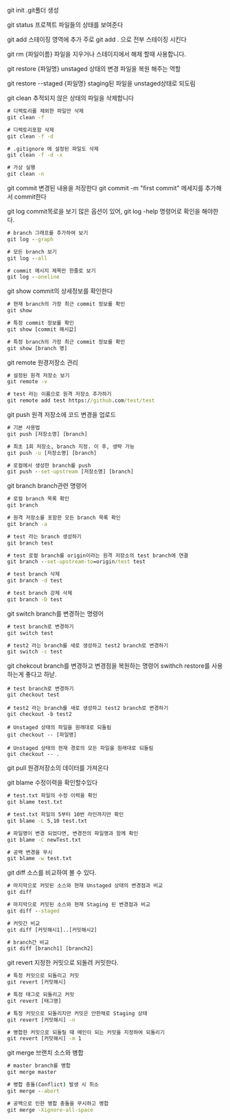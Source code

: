 git init
	.git폴더 생성

git status
	프로젝트 파일들의 상태를 보여준다

git add
	스테이징 영역에 추가
	주로 git add . 으로 전부 스테이징 시킨다

git rm {파일이름}
	파일을 지우거나 스테이지에서 해제 할때 사용합니다.

git restore {파일명}
	unstaged 상태의 변경 파일을 복원 해주는 역할

git restore --staged {파일명}
	staging된 파일을 unstaged상태로 되도림

git clean
	추적되지 않은 상태의 파일을 삭제합니다
``` cmd
# 디렉토리를 제외한 파일만 삭제
git clean -f 

# 디렉토리포함 삭제
git clean -f -d

# .gitignore 에 설정된 파일도 삭제
git clean -f -d -x

# 가상 실행
git clean -n
```

git commit
	변경된 내용을 저장한다 
	git commit -m "first commit"
	메세지를 추가해서 commit한다

git log
	commit목로을 보기 많은 옵션이 있어, git log -help 명령어로 확인을 해야한다.
```cmd
# branch 그래프를 추가하여 보기
git log --graph

# 모든 branch 보기
git log --all

# commit 메시지 제목만 한줄로 보기
git log --oneline
```

git show
	commit의 상세정보를 확인한다
```cmd
# 현재 branch의 가장 최근 commit 정보를 확인
git show

# 특정 commit 정보를 확인
git show [commit 해시값]

# 특정 branch의 가장 최근 commit 정보를 확인
git show [branch 명]
```

git remote
	원경저장소 관리
```cmd
# 설정된 원격 저장소 보기
git remote -v

# test 라는 이름으로 원격 저장소 추가하기
git remote add test https://github.com/test/test
```

git push
	원격 저장소에 코드 변경을 업로드
```cmd
# 기본 사용법
git push [저장소명] [branch]

# 최초 1회 저장소, branch 지정. 이 후, 생략 가능
git push -u [저장소명] [branch]

# 로컬에서 생성한 branch를 push
git push --set-upstream [저장소명] [branch]
```

git branch
	branch관련 명령어
```cmd
# 로컬 branch 목록 확인
git branch

# 원격 저장소를 포함한 모든 branch 목록 확인
git branch -a

# test 라는 branch 생성하기
git branch test

# test 로컬 branch를 origin이라는 원격 저장소의 test branch에 연결
git branch --set-upstream-to=origin/test test

# test branch 삭제
git branch -d test

# test branch 강제 삭제
git branch -D test
```

git switch
	branch를 변경하는 명령어
```cmd
# test branch로 변경하기
git switch test

# test2 라는 branch를 새로 생성하고 test2 branch로 변경하기
git switch -c test
```

git chekcout
	branch를 변경하고 변경점을 복원하는 명령어 swithch restore를 사용하는게 좋다고 하낟.
```
# test branch로 변경하기
git checkout test

# test2 라는 branch를 새로 생성하고 test2 branch로 변경하기
git checkout -b test2

# Unstaged 상태의 파일을 원래대로 되돌림
git checkout -- [파일명]

# Unstaged 상태의 현재 경로의 모든 파일을 원래대로 되돌림
git checkout -- .
```

git pull
	원경저장소의 데이터를 가져온다

git blame
	수정이력을 확인할수있다
```cmd
# test.txt 파일의 수정 이력을 확인
git blame test.txt

# test.txt 파일의 5부터 10번 라인까지만 확인
git blame -L 5,10 test.txt

# 파일명이 변경 되었다면, 변경전의 파일명과 함께 확인
git blame -C newTest.txt

# 공백 변경을 무시
git blame -w test.txt
```

git diff
	소스를 비교하여 볼 수 있다.
```cmd
# 마지막으로 커밋된 소스와 현재 Unstaged 상태의 변경점과 비교
git diff

# 마지막으로 커밋된 소스와 현재 Staging 된 변경점과 비교
git diff --staged

# 커밋간 비교
git diff [커밋해시1]..[커밋해시2]

# branch간 비교
git diff [branch1] [branch2]
```

git revert
	지정한 커밋으로 되돌려 커밋한다.
```cmd
# 특정 커밋으로 되돌리고 커밋
git revert [커밋해시]

# 특정 태그로 되돌리고 커밋
git revert [태그명]

# 특정 커밋으로 되돌리지만 커밋은 안한채로 Staging 상태
git revert [커밋해시] -n

# 병합한 커밋으로 되돌릴 때 메인이 되는 커밋을 지정하여 되돌리기
git revert [커밋해시] -m 1
```

git merge
	브랜치 소스와 병합
```cmd
# master branch를 병합
git merge master

# 병합 충돌(Conflict) 발생 시 취소
git merge --abort

# 공백으로 인한 병합 충돌을 무시하고 병합
git merge -Xignore-all-space
```